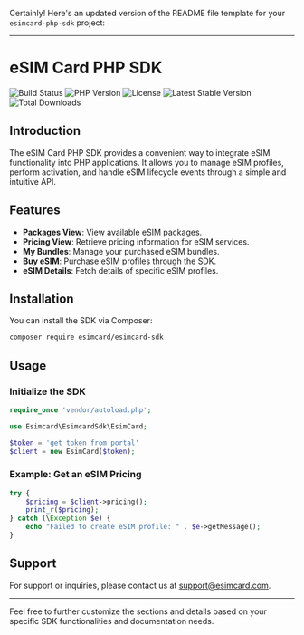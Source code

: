 Certainly! Here's an updated version of the README file template for your `esimcard-php-sdk` project:

---

# eSIM Card PHP SDK

![Build Status](http://img.shields.io/travis/{username}/{repo}.svg?style=flat)
![PHP Version](https://img.shields.io/packagist/php-v/{username}/{repo}.svg)
![License](https://img.shields.io/packagist/l/{username}/{repo}.svg)
![Latest Stable Version](https://img.shields.io/packagist/v/{username}/{repo}.svg)
![Total Downloads](https://img.shields.io/packagist/dt/{username}/{repo}.svg)

## Introduction

The eSIM Card PHP SDK provides a convenient way to integrate eSIM functionality into PHP applications. It allows you to manage eSIM profiles, perform activation, and handle eSIM lifecycle events through a simple and intuitive API.

## Features

- **Packages View**: View available eSIM packages.
- **Pricing View**: Retrieve pricing information for eSIM services.
- **My Bundles**: Manage your purchased eSIM bundles.
- **Buy eSIM**: Purchase eSIM profiles through the SDK.
- **eSIM Details**: Fetch details of specific eSIM profiles.

## Installation

You can install the SDK via Composer:

```bash
composer require esimcard/esimcard-sdk
```

## Usage

### Initialize the SDK

```php
require_once 'vendor/autoload.php';

use Esimcard\EsimcardSdk\EsimCard;

$token = 'get token from portal'
$client = new EsimCard($token);
```

### Example: Get an eSIM Pricing

```php
try {
    $pricing = $client->pricing();
    print_r($pricing);
} catch (\Exception $e) {
    echo "Failed to create eSIM profile: " . $e->getMessage();
}
```

[//]: # (### Documentation)

[//]: # ()
[//]: # (For detailed usage instructions, please refer to the [Documentation]&#40;docs/&#41;.)

[//]: # (## Contributing)

[//]: # ()
[//]: # (Contributions are welcome! Please fork the repository and submit a pull request.)

[//]: # ()
[//]: # (## License)

[//]: # ()
[//]: # (This SDK is licensed under the MIT License. See the [LICENSE]&#40;LICENSE&#41; file for more details.)

## Support

For support or inquiries, please contact us at support@esimcard.com.

---

Feel free to further customize the sections and details based on your specific SDK functionalities and documentation needs.